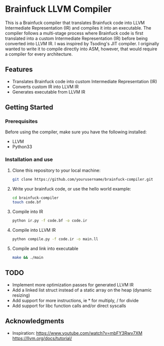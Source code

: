 # Brainfuck LLVM Compiler

This is a Brainfuck compiler that translates Brainfuck code into LLVM Intermediate Representation (IR) and compiles it into an executable. The compiler follows a multi-stage process where Brainfuck code is first translated into a custom Intermediate Representation (IR) before being converted into LLVM IR. I was inspired by Tsoding's JIT compiler. I originally wanted to write it to compile directly into ASM, however, that would require a compiler for every architecture.

## Features

- Translates Brainfuck code into custom Intermediate Representation (IR)
- Converts custom IR into LLVM IR
- Generates executable from LLVM IR

## Getting Started

### Prerequisites

Before using the compiler, make sure you have the following installed:

- LLVM
- Python33

### Installation and use

1. Clone this repository to your local machine:

   ```bash
   git clone https://github.com/yourusername/brainfuck-compiler.git
   ```

2. Write your brainfuck code, or use the hello world example:

   ```bash
   cd brainfuck-compiler
   touch code.bf   
   ```
3. Compile into IR
    ```bash
    python ir.py -f code.bf -o code.ir
    ```
4. Compile into LLVM IR
    ```bash
    python compile.py -f code.ir -o main.ll
    ```
5. Compile and link into executable
    ```bash
    make && ./main
    ```

## TODO
 - Implement more optimization passes for generated LLVM IR
 - Add a linked list struct instead of a static array on the heap (dynamic resizing)
 - Add support for more instructions, ie * for multiply, / for divide
 - Add support for libc function calls and/or direct syscalls





## Acknowledgments

- Inspiration:
    https://www.youtube.com/watch?v=mbFY3Rwv7XM 
    https://llvm.org/docs/tutorial/


